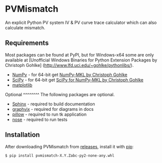 PVMismatch
==========
An explicit Python PV system IV & PV curve trace calculator which can also calculate mismatch.

Requirements
------------
Most packages can be found at PyPI, but for Windows-x64 some are only available
at [Unofficial Windows Binaries for Python Extension Packages by Christoph Gohlke]
(http://www.lfd.uci.edu/~gohlke/pythonlibs/).

* [NumPy](http://www.numpy.org/) - for 64-bit get
[NumPy-MKL by Christoph Gohlke](http://www.lfd.uci.edu/~gohlke/pythonlibs/#numpy)
* [SciPy](http://www.scipy.org/) - for 64-bit get
[SciPy for NumPy-MKL by Christoph Gohlke](http://www.lfd.uci.edu/~gohlke/pythonlibs/#scipy)
* [matplotlib](http://matplotlib.org/)

Optional
^^^^^^^^
The following packages are optional.

* [Sphinx](http://sphinx-doc.org/) - required to build documentation
* [graphvix](http://graphviz.org/) - required for diagrams in docs
* [pillow](https://python-pillow.github.io/) - required to run tk application
* [nose](https://nose.readthedocs.org/en/latest/#) - required to run tests

Installation
------------
After downloading PVMismatch from [releases](./releases), install it with
[pip](https://pip.pypa.io/en/stable/):

    $ pip install pvmismatch-X.Y.Zabc-py2-none-any.whl

